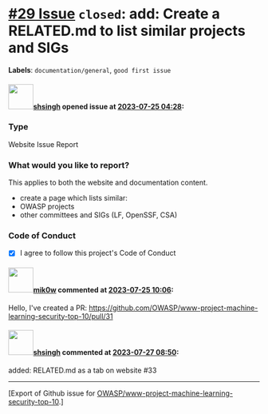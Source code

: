 # [\#29 Issue](https://github.com/OWASP/www-project-machine-learning-security-top-10/issues/29) `closed`: add: Create a RELATED.md to list similar projects and SIGs
**Labels**: `documentation/general`, `good first issue`


#### <img src="https://avatars.githubusercontent.com/u/412800?v=4" width="50">[shsingh](https://github.com/shsingh) opened issue at [2023-07-25 04:28](https://github.com/OWASP/www-project-machine-learning-security-top-10/issues/29):

### Type

Website Issue Report

### What would you like to report?

This applies to both the website and documentation content.

- create a page which lists similar:
- OWASP projects
- other committees and SIGs (LF, OpenSSF, CSA) 

### Code of Conduct

- [X] I agree to follow this project's Code of Conduct

#### <img src="https://avatars.githubusercontent.com/u/64902909?u=756899683e78c4e336cc1e8a6b7584bc6b508200&v=4" width="50">[mik0w](https://github.com/mik0w) commented at [2023-07-25 10:06](https://github.com/OWASP/www-project-machine-learning-security-top-10/issues/29#issuecomment-1649523676):

Hello, I've created a PR: https://github.com/OWASP/www-project-machine-learning-security-top-10/pull/31

#### <img src="https://avatars.githubusercontent.com/u/412800?v=4" width="50">[shsingh](https://github.com/shsingh) commented at [2023-07-27 08:50](https://github.com/OWASP/www-project-machine-learning-security-top-10/issues/29#issuecomment-1653180480):

added: RELATED.md as a tab on website #33


-------------------------------------------------------------------------------



[Export of Github issue for [OWASP/www-project-machine-learning-security-top-10](https://github.com/OWASP/www-project-machine-learning-security-top-10).]
